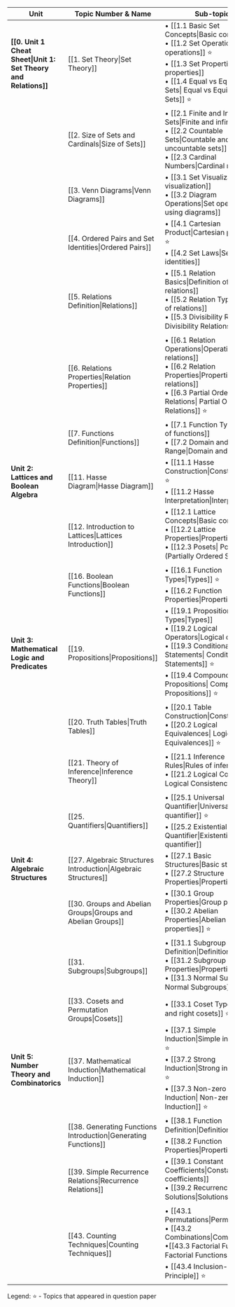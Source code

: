 
| Unit                                                            | Topic Number & Name                                             | Sub-topics                                                                                                                                                                                                           |
| --------------------------------------------------------------- | --------------------------------------------------------------- | -------------------------------------------------------------------------------------------------------------------------------------------------------------------------------------------------------------------- |
| **[[0. Unit 1 Cheat Sheet\|Unit 1: Set Theory and Relations]]** | [[1. Set Theory\|Set Theory]]                                   | • [[1.1 Basic Set Concepts\|Basic concepts]]<br>• [[1.2 Set Operations\|Set operations]] ⭐<br>• [[1.3 Set Properties\|Set properties]]<br>• [[1.4 Equal vs Equivalent Sets\| Equal vs Equivalent Sets]] ⭐            |
|                                                                 | [[2. Size of Sets and Cardinals\|Size of Sets]]                 | • [[2.1 Finite and Infinite Sets\|Finite and infinite sets]]<br>• [[2.2 Countable Sets\|Countable and uncountable sets]]<br>• [[2.3 Cardinal Numbers\|Cardinal numbers]]                                             |
|                                                                 | [[3. Venn Diagrams\|Venn Diagrams]]                             | • [[3.1 Set Visualization\|Set visualization]]<br>• [[3.2 Diagram Operations\|Set operations using diagrams]]                                                                                                        |
|                                                                 | [[4. Ordered Pairs and Set Identities\|Ordered Pairs]]          | • [[4.1 Cartesian Product\|Cartesian product]] ⭐<br>• [[4.2 Set Laws\|Set laws and identities]]                                                                                                                      |
|                                                                 | [[5. Relations Definition\|Relations]]                          | • [[5.1 Relation Basics\|Definition of relations]]<br>• [[5.2 Relation Types\|Types of relations]]<br>• [[5.3 Divisibility Relations\| Divisibility Relations]] ⭐                                                    |
|                                                                 | [[6. Relations Properties\|Relation Properties]]                | • [[6.1 Relation Operations\|Operations on relations]]<br>• [[6.2 Relation Properties\|Properties of relations]]<br>• [[6.3 Partial Ordering Relations\| Partial Ordering Relations]] ⭐                              |
|                                                                 | [[7. Functions Definition\|Functions]]                          | • [[7.1 Function Types\|Types of functions]]<br>• [[7.2 Domain and Range\|Domain and range]]                                                                                                                         |
| **Unit 2:<br>Lattices and Boolean Algebra**                     | [[11. Hasse Diagram\|Hasse Diagram]]                            | • [[11.1 Hasse Construction\|Construction]] ⭐<br>• [[11.2 Hasse Interpretation\|Interpretation]]                                                                                                                     |
|                                                                 | [[12. Introduction to Lattices\|Lattices Introduction]]         | • [[12.1 Lattice Concepts\|Basic concepts]]<br>• [[12.2 Lattice Properties\|Properties]]<br>• [[12.3 Posets\| Posets]] (Partially Ordered Sets) ⭐                                                                    |
|                                                                 | [[16. Boolean Functions\|Boolean Functions]]                    | • [[16.1 Function Types\|Types]] ⭐<br>• [[16.2 Function Properties\|Properties]]                                                                                                                                     |
| **Unit 3:<br>Mathematical Logic and Predicates**                | [[19. Propositions\|Propositions]]                              | • [[19.1 Proposition Types\|Types]]<br>• [[19.2 Logical Operators\|Logical operators]]<br>• [[19.3 Conditional Statements\| Conditional Statements]] ⭐<br>• [[19.4 Compound Propositions\| Compound Propositions]] ⭐ |
|                                                                 | [[20. Truth Tables\|Truth Tables]]                              | • [[20.1 Table Construction\|Construction]]<br>• [[20.2 Logical Equivalences\| Logical Equivalences]] ⭐                                                                                                              |
|                                                                 | [[21. Theory of Inference\|Inference Theory]]                   | • [[21.1 Inference Rules\|Rules of inference]]<br>• [[21.2 Logical Consistency\| Logical Consistency]] ⭐                                                                                                             |
|                                                                 | [[25. Quantifiers\|Quantifiers]]                                | • [[25.1 Universal Quantifier\|Universal quantifier]] ⭐<br>• [[25.2 Existential Quantifier\|Existential quantifier]]                                                                                                 |
| **Unit 4:<br>Algebraic Structures**                             | [[27. Algebraic Structures Introduction\|Algebraic Structures]] | • [[27.1 Basic Structures\|Basic structures]]<br>• [[27.2 Structure Properties\|Properties]]                                                                                                                         |
|                                                                 | [[30. Groups and Abelian Groups\|Groups and Abelian Groups]]    | • [[30.1 Group Properties\|Group properties]]<br>• [[30.2 Abelian Properties\|Abelian group properties]] ⭐                                                                                                           |
|                                                                 | [[31. Subgroups\|Subgroups]]                                    | • [[31.1 Subgroup Definition\|Definition]]<br>• [[31.2 Subgroup Properties\|Properties]]<br>• [[31.3 Normal Subgroups\| Normal Subgroups]] ⭐                                                                         |
|                                                                 | [[33. Cosets and Permutation Groups\|Cosets]]                   | • [[33.1 Coset Types\|Left and right cosets]] ⭐                                                                                                                                                                      |
| **Unit 5:<br>Number Theory and Combinatorics**                  | [[37. Mathematical Induction\|Mathematical Induction]]          | • [[37.1 Simple Induction\|Simple induction]] ⭐<br>• [[37.2 Strong Induction\|Strong induction]] ⭐<br>• [[37.3 Non-zero Base Induction\| Non-zero Base Induction]] ⭐                                                 |
|                                                                 | [[38. Generating Functions Introduction\|Generating Functions]] | • [[38.1 Function Definition\|Definition]] ⭐<br>• [[38.2 Function Properties\|Properties]]                                                                                                                           |
|                                                                 | [[39. Simple Recurrence Relations\|Recurrence Relations]]       | • [[39.1 Constant Coefficients\|Constant coefficients]]<br>• [[39.2 Recurrence Solutions\|Solutions]] ⭐                                                                                                              |
|                                                                 | [[43. Counting Techniques\|Counting Techniques]]                | • [[43.1 Permutations\|Permutations]]<br>• [[43.2 Combinations\|Combinations]]<br>•[[43.3 Factorial Functions\|  Factorial Functions ]]⭐<br>• [[43.4 Inclusion-Exclusion Principle]] ⭐                               |

Legend:
⭐ - Topics that appeared in question paper
